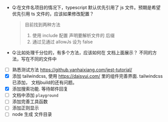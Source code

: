 - Q:在文件名项目的情况下，typescript 默认优先引用了 js 文件。预期是希望 优先引用 ts 文件的，应该如果修改配置？

  > 目前找到两种方法
  >
  > 1. 使用 include 配置 声明要解析文件的 后缀
  > 2. 通过见通过 allowJs 设为 false

- Q:比如处理千分位的，有多个方法，应该如何在 文档上面展示？
  不同的方法，写在不同的文件中

- [ ] 熟悉测试方法 https://github.yanhaixiang.com/jest-tutorial/
- [x] 添加 tailwindcss, 使用 https://daisyui.com/ 里的组件完善界面. tailwindcss 已添加， 文档build的还有问题。
- [x] 添加搜索功能. 等待邮件回复
- [ ] 文档中添加 `playground`
- [ ] 添加完善工具函数
- [ ] 添加正则显示
- [ ] node 生成 文件目录
